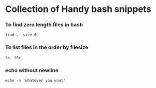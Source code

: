# Collection of Handy bash snippets

### To find zero length files in bash

`find . -size 0`

### To list files in the order by filesize

`ls -lSr`

### echo without newline

`echo -n 'whatever you want'`